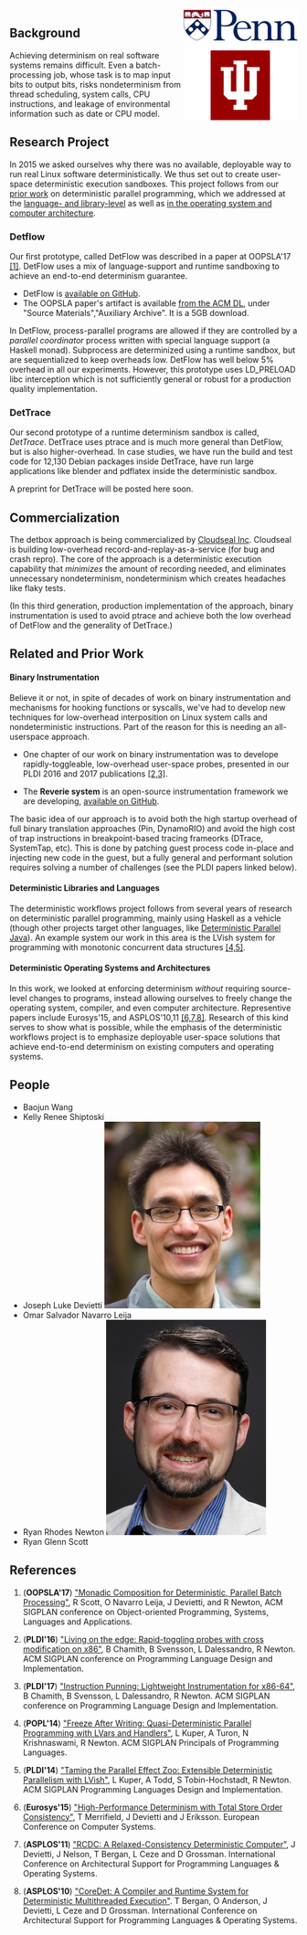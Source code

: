 
<img align="right" width="200" src="images/combined_logos.png">

## Background

Achieving determinism on real software systems remains difficult. Even a batch-processing job, whose task is to map input bits to output bits, risks nondeterminism from thread scheduling, system calls, CPU instructions, and leakage of environmental information such as date or CPU model.

## Research Project

In 2015 we asked ourselves why there was no available, deployable way to run real Linux software deterministically. We thus set out to create user-space deterministic execution sandboxes.  This project follows from our [prior work](#related-and-prior-work) on deterministic parallel programming, which we addressed at the [language- and library-level](#deterministic-libraries-and-languages) as well as [in the operating system and computer architecture](#deterministic-operating-systems-and-architectures).

### Detflow

Our first prototype, called DetFlow was described in a paper at
OOPSLA'17 [[1]](#references).  DetFlow uses a mix of language-support and
runtime sandboxing to achieve an end-to-end determinism guarantee.

 * DetFlow is [available on GitHub](https://github.com/iu-parfunc/detflow/).
 * The OOPSLA paper's artifact is available [from the ACM DL](https://dl.acm.org/citation.cfm?doid=3152284.3133897), under "Source Materials","Auxiliary Archive". It is a 5GB download.

In DetFlow, process-parallel programs are allowed if they are controlled by a *parallel coordinator* process written with special language support (a Haskell monad).  Subprocess are determinized using a runtime sandbox, but are sequentialized to keep overheads low.  DetFlow has well below 5\% overhead in all our experiments. However, this prototype uses LD_PRELOAD libc interception which is not sufficiently general or robust for a production quality implementation.

### DetTrace

Our second prototype of a runtime determinism sandbox is called, *DetTrace*.  DetTrace uses ptrace and is much more general than DetFlow, but is also higher-overhead.  In case studies, we have run the build and test code for 12,130 Debian packages inside DetTrace, have run large applications like blender and pdflatex inside the deterministic sandbox.

A preprint for DetTrace will be posted here soon.

## Commercialization

The detbox approach is being commercialized by [Cloudseal Inc](https://cloudseal.io).  Cloudseal is building low-overhead record-and-replay-as-a-service (for bug and crash repro). The core of the approach is a deterministic execution capability that *minimizes* the amount of recording needed, and eliminates unnecessary nondeterminism, nondeterminism which creates headaches like flaky tests.

(In this third generation, production implementation of the approach, binary instrumentation is used to avoid ptrace and achieve both the low overhead of DetFlow and the generality of DetTrace.)

## Related and Prior Work

#### Binary Instrumentation

Believe it or not, in spite of decades of work on binary instrumentation and mechanisms for hooking functions or syscalls, we've had to develop new techniques for low-overhead interposition on Linux system calls and nondeterministic instructions.  Part of the reason for this is needing an all-userspace approach.

 * One chapter of our work on binary instrumentation was to develope rapidly-toggleable, low-overhead user-space probes, presented in our PLDI 2016 and 2017 publications [[2,3]](#references).

 * The **Reverie system** is an open-source instrumentation framework we are developing, [available on GitHub](https://github.com/iu-parfunc/reverie).

The basic idea of our approach is to avoid both the high startup overhead of full binary translation approaches (Pin, DynamoRIO) and avoid the high cost of trap instructions in breakpoint-based tracing frameorks (DTrace, SystemTap, etc).  This is done by patching guest process code in-place and injecting new code in the guest, but a fully general and performant solution requires solving a number of challenges (see the PLDI papers linked below).

#### Deterministic Libraries and Languages

The deterministic workflows project follows from several years of research on deterministic parallel programming, mainly using Haskell as a vehicle (though other projects target other languages, like [Deterministic Parallel Java](http://dpj.cs.illinois.edu/)). An example system our work in this area is the LVish system for programming with monotonic concurrent data structures [[4,5]](#references).

#### Deterministic Operating Systems and Architectures

In this work, we looked at enforcing determinism *without* requiring source-level changes to programs, instead allowing ourselves to freely change the operating system, compiler, and even computer architecture.  Representive papers include Eurosys'15, and ASPLOS'10,11 [[6,7,8]](#references). Research of this kind serves to show what is possible, while the emphasis of the deterministic workflows project is to emphasize deployable user-space solutions that achieve end-to-end determinism on existing computers and operating systems.

## People

 * Baojun Wang
 * Kelly Renee Shiptoski
 * Joseph Luke Devietti ![Joe Devietti headshot](images/devietti_headshot.jpg)
 * Omar Salvador Navarro Leija 
 * Ryan Rhodes Newton ![Ryan Newton headshot](images/newton_headshot.jpg)
 * Ryan Glenn Scott 

## References

 1. (**OOPSLA'17**) ["Monadic Composition for Deterministic, Parallel Batch Processing"](https://2017.splashcon.org/event/splash-2017-oopsla-detflow-a-monad-for-deterministic-parallel-shell-scripting), R Scott, O Navarro Leija, J Devietti, and R Newton, ACM SIGPLAN conference on Object-oriented Programming, Systems, Languages and Applications.

 2. (**PLDI'16**) ["Living on the edge: Rapid-toggling probes with cross modification on x86"](https://dl.acm.org/citation.cfm?id=3062344), B Chamith, B Svensson, L Dalessandro, R Newton. ACM SIGPLAN conference on Programming Language Design and Implementation.

 3. (**PLDI'17**) ["Instruction Punning: Lightweight Instrumentation for x86-64"](https://dl.acm.org/citation.cfm?id=2908084), B Chamith, B Svensson, L Dalessandro, R Newton. ACM SIGPLAN conference on Programming Language Design and Implementation.

 4. (**POPL'14**) ["Freeze After Writing: Quasi-Deterministic Parallel Programming with LVars and Handlers"](https://dl.acm.org/citation.cfm?doid=2535838.2535842), L Kuper, A Turon, N Krishnaswami, R Newton. ACM SIGPLAN Principals of Programming Languages.
 
 5. (**PLDI'14**) ["Taming the Parallel Effect Zoo: Extensible Deterministic Parallelism with LVish"](https://dl.acm.org/citation.cfm?id=2594312), L Kuper, A Todd, S Tobin-Hochstadt, R Newton. ACM SIGPLAN Programming Languages Design and Implementation.

 6. (**Eurosys'15**) ["High-Performance Determinism with Total Store Order Consistency"](http://dl.acm.org/authorize?N95410), T Merrifield, J Devietti and J Eriksson. European Conference on Computer Systems.

 7. (**ASPLOS'11**) ["RCDC: A Relaxed-Consistency Deterministic Computer"](http://dl.acm.org/authorize?473781), J Devietti, J Nelson, T Bergan, L Ceze and D Grossman. International Conference on Architectural Support for Programming Languages & Operating Systems.

 8. (**ASPLOS'10**) ["CoreDet: A Compiler and Runtime System for Deterministic Multithreaded Execution"](http://dl.acm.org/authorize?218419). T Bergan, O Anderson, J Devietti, L Ceze and D Grossman. International Conference on Architectural Support for Programming Languages & Operating Systems.






